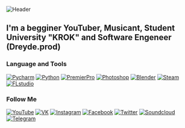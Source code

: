 ![Header](https://media.discordapp.net/attachments/612721931010965504/903549623736602624/shapka_for_youtube-fon-3-1024x576_1.png)

## I'm a begginer YouTuber, Musicant, Student University "KROK" and Software Engeneer (Dreyde.prod)

### Language and Tools
[![Pycharm](https://img.shields.io/badge/-Pycharm-090909?style=for-the-badge&logo=pycharm)](https://www.jetbrains.com/pycharm/)
[![Python](https://img.shields.io/badge/-Python-090909?style=for-the-badge&logo=python)](https://www.python.org)
[![PremierPro](https://img.shields.io/badge/-PremierPro-090909?style=for-the-badge&logo=Adobe)](https://www.adobe.com/ua/products/premiere.html?gclid=Cj0KCQjwt-6LBhDlARIsAIPRQcKF9jMwG3Z5UEuBqpJBtr61WWU822RXwd1lmbvys_DJDInLYsXNNPUaAm0WEALw_wcB&sdid=B4XQ3XKB&mv=search&skwcid=AL!3085!3!341216520415!e!!g!!premier%20pro&ef_id=Cj0KCQjwt-6LBhDlARIsAIPRQcKF9jMwG3Z5UEuBqpJBtr61WWU822RXwd1lmbvys_DJDInLYsXNNPUaAm0WEALw_wcB:G:s&s_kwcid=AL!3085!3!341216520415!e!!g!!premier%20pro!1712281133!67017695196)
[![Photoshop](https://img.shields.io/badge/-Photoshop-090909?style=for-the-badge&logo=Adobe)](https://www.adobe.com/ua/products/photoshop.html?gclid=Cj0KCQjwt-6LBhDlARIsAIPRQcKam7AWnl7WFncQXT77qSvNReiFrfH4I8BR7x7PLexGAwZpH5BxPxAaAqhyEALw_wcB&sdid=B4XQ3XKB&mv=search&skwcid=AL!3085!3!341215796125!b!!g!!%2Bphotoshp&ef_id=Cj0KCQjwt-6LBhDlARIsAIPRQcKam7AWnl7WFncQXT77qSvNReiFrfH4I8BR7x7PLexGAwZpH5BxPxAaAqhyEALw_wcB:G:s&s_kwcid=AL!3085!3!341215796125!b!!g!!%2Bphotoshp!1712281625!67674556035)
[![Blender](https://img.shields.io/badge/-Blender-090909?style=for-the-badge&logo=Blender)](https://www.blender.org)
[![Steam](https://img.shields.io/badge/-Steam-090909?style=for-the-badge&logo=Steam)](https://store.steampowered.com/app/1377580/Soulworker/?utm_source=googleads&utm_medium=display&utm_campaign=global&gclid=Cj0KCQjwt-6LBhDlARIsAIPRQcIXrW8dXzZf-g06Jq15UyQjf1E9Yyn-u2naIniyGcjN_DYnMyva3tEaAlYXEALw_wcB)
[![FLstudio](https://img.shields.io/badge/-FLStudio-090909?style=for-the-badge&logo=fl)](https://www.image-line.co)

### Follow Me
[![YouTube](https://img.shields.io/badge/-YouTube-090909?style=for-the-badge&logo=youtube)](https://www.youtube.com/channel/UCjo59i469cb9fudNwE1Ijog)
[![VK](https://img.shields.io/badge/-VK-090909?style=for-the-badge&logo=vk)](https://vk.com/dreydemys)
[![Instagram](https://img.shields.io/badge/-Instagram-090909?style=for-the-badge&logo=Instagram)](https://www.instagram.com/dreyde_prod/)
[![Facebook](https://img.shields.io/badge/-Facebook-090909?style=for-the-badge&logo=Facebook)](https://www.facebook.com/profile.php?id=100020675443554)
[![Twitter](https://img.shields.io/badge/-Twitter-090909?style=for-the-badge&logo=Twitter)](https://twitter.com/DREYDE9)
[![Soundcloud](https://img.shields.io/badge/-Soundcloud-090909?style=for-the-badge&logo=Soundcloud)](https://soundcloud.com/parazitdreyde)
[![Telegram](https://img.shields.io/badge/-Telegram-090909?style=for-the-badge&logo=Telegram)](https://t.me/ZeroZeroOne1)

